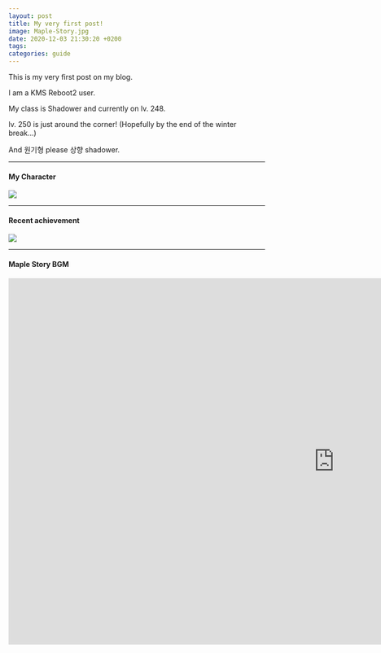 ```yaml
---
layout: post
title: My very first post!
image: Maple-Story.jpg
date: 2020-12-03 21:30:20 +0200
tags:
categories: guide
---
```


This is my very first post on my blog.

I am a KMS Reboot2 user.

My class is Shadower and currently on lv. 248.

lv. 250 is just around the corner! (Hopefully by the end of the winter break...)

And 원기형 please 상향 shadower.


---

#### My Character
![]({{site.baseurl}}/images/2.jpeg)

---

#### Recent achievement

![]({{site.baseurl}}/images/3.jpeg)

---

#### Maple Story BGM

<iframe width="1280" height="720" src="https://www.youtube.com/watch?v=Wp8t19rzsGo" frameborder="0" allow="accelerometer; autoplay; encrypted-media; gyroscope; picture-in-picture" allowfullscreen></iframe>